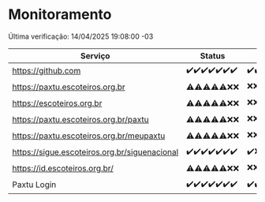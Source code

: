 # Monitoramento

Última verificação: 14/04/2025 19:08:00 -03

|Serviço|Status|Últimas 24h|
|---|---|---|
|https://github.com|<span title="2025-04-07: OK=23">✔️</span><span title="2025-04-08: OK=23">✔️</span><span title="2025-04-09: OK=23">✔️</span><span title="2025-04-10: OK=23">✔️</span><span title="2025-04-11: OK=23">✔️</span><span title="2025-04-12: OK=23">✔️</span><span title="2025-04-13: OK=19">✔️</span>|<span title="13/04/2025 19:08:00 -03 : 200">✔️</span><span title="13/04/2025 20:09:00 -03 : 200">✔️</span><span title="13/04/2025 21:47:00 -03 : 200">✔️</span><span title="13/04/2025 23:24:00 -03 : 200">✔️</span><span title="14/04/2025 00:31:00 -03 : 200">✔️</span><span title="14/04/2025 01:11:00 -03 : 200">✔️</span><span title="14/04/2025 02:10:00 -03 : 200">✔️</span><span title="14/04/2025 03:14:00 -03 : 200">✔️</span><span title="14/04/2025 04:10:00 -03 : 200">✔️</span><span title="14/04/2025 05:13:00 -03 : 200">✔️</span><span title="14/04/2025 06:11:00 -03 : 200">✔️</span><span title="14/04/2025 07:10:00 -03 : 200">✔️</span><span title="14/04/2025 08:08:00 -03 : 200">✔️</span><span title="14/04/2025 09:17:00 -03 : 200">✔️</span><span title="14/04/2025 10:21:00 -03 : 200">✔️</span><span title="14/04/2025 11:09:00 -03 : 200">✔️</span><span title="14/04/2025 12:09:00 -03 : 200">✔️</span><span title="14/04/2025 13:11:00 -03 : 200">✔️</span><span title="14/04/2025 14:08:00 -03 : 200">✔️</span><span title="14/04/2025 15:12:00 -03 : 200">✔️</span><span title="14/04/2025 16:07:00 -03 : 200">✔️</span><span title="14/04/2025 17:10:00 -03 : 200">✔️</span><span title="14/04/2025 18:08:00 -03 : 200">✔️</span><span title="14/04/2025 19:08:00 -03 : 200">✔️</span>|
|https://paxtu.escoteiros.org.br|<span title="2025-04-07: OK=13, Falhas=10">⚠️</span><span title="2025-04-08: OK=13, Falhas=10">⚠️</span><span title="2025-04-09: OK=15, Falhas=8">⚠️</span><span title="2025-04-10: OK=19, Falhas=4">⚠️</span><span title="2025-04-11: OK=17, Falhas=6">⚠️</span><span title="2025-04-12: Falhas=23">❌</span><span title="2025-04-13: Falhas=19">❌</span>|<span title="13/04/2025 19:08:00 -03 : 403">❌</span><span title="13/04/2025 20:09:00 -03 : 403">❌</span><span title="13/04/2025 21:47:00 -03 : 403">❌</span><span title="13/04/2025 23:24:00 -03 : 403">❌</span><span title="14/04/2025 00:31:00 -03 : 403">❌</span><span title="14/04/2025 01:11:00 -03 : 403">❌</span><span title="14/04/2025 02:10:00 -03 : 403">❌</span><span title="14/04/2025 03:14:00 -03 : 403">❌</span><span title="14/04/2025 04:10:00 -03 : 403">❌</span><span title="14/04/2025 05:13:00 -03 : 403">❌</span><span title="14/04/2025 06:11:00 -03 : 403">❌</span><span title="14/04/2025 07:10:00 -03 : 403">❌</span><span title="14/04/2025 08:08:00 -03 : 403">❌</span><span title="14/04/2025 09:17:00 -03 : 403">❌</span><span title="14/04/2025 10:21:00 -03 : 403">❌</span><span title="14/04/2025 11:09:00 -03 : 403">❌</span><span title="14/04/2025 12:09:00 -03 : 403">❌</span><span title="14/04/2025 13:11:00 -03 : 403">❌</span><span title="14/04/2025 14:08:00 -03 : 403">❌</span><span title="14/04/2025 15:12:00 -03 : 200">✔️</span><span title="14/04/2025 16:07:00 -03 : 200">✔️</span><span title="14/04/2025 17:10:00 -03 : 403">❌</span><span title="14/04/2025 18:08:00 -03 : 200">✔️</span><span title="14/04/2025 19:08:00 -03 : 200">✔️</span>|
|https://escoteiros.org.br|<span title="2025-04-07: OK=1, Falhas=22">⚠️</span><span title="2025-04-08: OK=4, Falhas=19">⚠️</span><span title="2025-04-09: OK=6, Falhas=17">⚠️</span><span title="2025-04-10: OK=15, Falhas=8">⚠️</span><span title="2025-04-11: OK=17, Falhas=6">⚠️</span><span title="2025-04-12: Falhas=23">❌</span><span title="2025-04-13: Falhas=19">❌</span>|<span title="13/04/2025 19:08:00 -03 : 403">❌</span><span title="13/04/2025 20:09:00 -03 : 403">❌</span><span title="13/04/2025 21:47:00 -03 : 403">❌</span><span title="13/04/2025 23:24:00 -03 : 403">❌</span><span title="14/04/2025 00:31:00 -03 : 403">❌</span><span title="14/04/2025 01:11:00 -03 : 403">❌</span><span title="14/04/2025 02:10:00 -03 : 403">❌</span><span title="14/04/2025 03:14:00 -03 : 403">❌</span><span title="14/04/2025 04:10:00 -03 : 403">❌</span><span title="14/04/2025 05:13:00 -03 : 403">❌</span><span title="14/04/2025 06:11:00 -03 : 403">❌</span><span title="14/04/2025 07:10:00 -03 : 403">❌</span><span title="14/04/2025 08:08:00 -03 : 403">❌</span><span title="14/04/2025 09:17:00 -03 : 403">❌</span><span title="14/04/2025 10:21:00 -03 : 403">❌</span><span title="14/04/2025 11:09:00 -03 : 403">❌</span><span title="14/04/2025 12:09:00 -03 : 403">❌</span><span title="14/04/2025 13:11:00 -03 : 403">❌</span><span title="14/04/2025 14:08:00 -03 : 403">❌</span><span title="14/04/2025 15:12:00 -03 : 403">❌</span><span title="14/04/2025 16:07:00 -03 : 403">❌</span><span title="14/04/2025 17:10:00 -03 : 403">❌</span><span title="14/04/2025 18:08:00 -03 : 200">✔️</span><span title="14/04/2025 19:08:00 -03 : 200">✔️</span>|
|https://paxtu.escoteiros.org.br/paxtu|<span title="2025-04-07: OK=7, Falhas=16">⚠️</span><span title="2025-04-08: OK=6, Falhas=17">⚠️</span><span title="2025-04-09: OK=6, Falhas=17">⚠️</span><span title="2025-04-10: OK=18, Falhas=5">⚠️</span><span title="2025-04-11: OK=18, Falhas=5">⚠️</span><span title="2025-04-12: Falhas=23">❌</span><span title="2025-04-13: Falhas=19">❌</span>|<span title="13/04/2025 19:08:00 -03 : 403">❌</span><span title="13/04/2025 20:09:00 -03 : 403">❌</span><span title="13/04/2025 21:47:00 -03 : 403">❌</span><span title="13/04/2025 23:24:00 -03 : 403">❌</span><span title="14/04/2025 00:31:00 -03 : 200">✔️</span><span title="14/04/2025 01:11:00 -03 : 403">❌</span><span title="14/04/2025 02:10:00 -03 : 403">❌</span><span title="14/04/2025 03:14:00 -03 : 403">❌</span><span title="14/04/2025 04:10:00 -03 : 403">❌</span><span title="14/04/2025 05:13:00 -03 : 403">❌</span><span title="14/04/2025 06:11:00 -03 : 403">❌</span><span title="14/04/2025 07:10:00 -03 : 403">❌</span><span title="14/04/2025 08:08:00 -03 : 403">❌</span><span title="14/04/2025 09:17:00 -03 : 403">❌</span><span title="14/04/2025 10:21:00 -03 : 403">❌</span><span title="14/04/2025 11:09:00 -03 : 403">❌</span><span title="14/04/2025 12:09:00 -03 : 403">❌</span><span title="14/04/2025 13:11:00 -03 : 403">❌</span><span title="14/04/2025 14:08:00 -03 : 403">❌</span><span title="14/04/2025 15:12:00 -03 : 200">✔️</span><span title="14/04/2025 16:07:00 -03 : 200">✔️</span><span title="14/04/2025 17:10:00 -03 : 200">✔️</span><span title="14/04/2025 18:08:00 -03 : 200">✔️</span><span title="14/04/2025 19:08:00 -03 : 200">✔️</span>|
|https://paxtu.escoteiros.org.br/meupaxtu|<span title="2025-04-07: OK=11, Falhas=12">⚠️</span><span title="2025-04-08: OK=9, Falhas=14">⚠️</span><span title="2025-04-09: OK=7, Falhas=16">⚠️</span><span title="2025-04-10: OK=15, Falhas=8">⚠️</span><span title="2025-04-11: OK=17, Falhas=6">⚠️</span><span title="2025-04-12: Falhas=23">❌</span><span title="2025-04-13: Falhas=19">❌</span>|<span title="13/04/2025 19:08:00 -03 : 403">❌</span><span title="13/04/2025 20:09:00 -03 : 403">❌</span><span title="13/04/2025 21:47:00 -03 : 403">❌</span><span title="13/04/2025 23:24:00 -03 : 403">❌</span><span title="14/04/2025 00:31:00 -03 : 403">❌</span><span title="14/04/2025 01:11:00 -03 : 403">❌</span><span title="14/04/2025 02:10:00 -03 : 403">❌</span><span title="14/04/2025 03:14:00 -03 : 403">❌</span><span title="14/04/2025 04:10:00 -03 : 403">❌</span><span title="14/04/2025 05:13:00 -03 : 403">❌</span><span title="14/04/2025 06:11:00 -03 : 403">❌</span><span title="14/04/2025 07:10:00 -03 : 403">❌</span><span title="14/04/2025 08:08:00 -03 : 403">❌</span><span title="14/04/2025 09:17:00 -03 : 403">❌</span><span title="14/04/2025 10:21:00 -03 : 403">❌</span><span title="14/04/2025 11:09:00 -03 : 403">❌</span><span title="14/04/2025 12:09:00 -03 : 403">❌</span><span title="14/04/2025 13:11:00 -03 : 403">❌</span><span title="14/04/2025 14:08:00 -03 : 403">❌</span><span title="14/04/2025 15:12:00 -03 : 200">✔️</span><span title="14/04/2025 16:07:00 -03 : 403">❌</span><span title="14/04/2025 17:10:00 -03 : 200">✔️</span><span title="14/04/2025 18:08:00 -03 : 200">✔️</span><span title="14/04/2025 19:08:00 -03 : 200">✔️</span>|
|https://sigue.escoteiros.org.br/siguenacional|<span title="2025-04-07: OK=23">✔️</span><span title="2025-04-08: OK=23">✔️</span><span title="2025-04-09: OK=23">✔️</span><span title="2025-04-10: OK=23">✔️</span><span title="2025-04-11: OK=23">✔️</span><span title="2025-04-12: OK=23">✔️</span><span title="2025-04-13: OK=19">✔️</span>|<span title="13/04/2025 19:08:00 -03 : 200">✔️</span><span title="13/04/2025 20:09:00 -03 : 0">❌</span><span title="13/04/2025 21:47:00 -03 : 200">✔️</span><span title="13/04/2025 23:24:00 -03 : 200">✔️</span><span title="14/04/2025 00:31:00 -03 : 200">✔️</span><span title="14/04/2025 01:11:00 -03 : 200">✔️</span><span title="14/04/2025 02:10:00 -03 : 200">✔️</span><span title="14/04/2025 03:14:00 -03 : 200">✔️</span><span title="14/04/2025 04:10:00 -03 : 200">✔️</span><span title="14/04/2025 05:13:00 -03 : 200">✔️</span><span title="14/04/2025 06:11:00 -03 : 200">✔️</span><span title="14/04/2025 07:10:00 -03 : 200">✔️</span><span title="14/04/2025 08:08:00 -03 : 200">✔️</span><span title="14/04/2025 09:17:00 -03 : 200">✔️</span><span title="14/04/2025 10:21:00 -03 : 0">❌</span><span title="14/04/2025 11:09:00 -03 : 200">✔️</span><span title="14/04/2025 12:09:00 -03 : 200">✔️</span><span title="14/04/2025 13:11:00 -03 : 200">✔️</span><span title="14/04/2025 14:08:00 -03 : 200">✔️</span><span title="14/04/2025 15:12:00 -03 : 200">✔️</span><span title="14/04/2025 16:07:00 -03 : 200">✔️</span><span title="14/04/2025 17:10:00 -03 : 200">✔️</span><span title="14/04/2025 18:08:00 -03 : 200">✔️</span><span title="14/04/2025 19:08:00 -03 : 200">✔️</span>|
|https://id.escoteiros.org.br/|<span title="2025-04-07: OK=12, Falhas=11">⚠️</span><span title="2025-04-08: OK=15, Falhas=8">⚠️</span><span title="2025-04-09: OK=11, Falhas=12">⚠️</span><span title="2025-04-10: OK=18, Falhas=5">⚠️</span><span title="2025-04-11: OK=18, Falhas=5">⚠️</span><span title="2025-04-12: Falhas=23">❌</span><span title="2025-04-13: Falhas=19">❌</span>|<span title="13/04/2025 19:08:00 -03 : 403">❌</span><span title="13/04/2025 20:09:00 -03 : 403">❌</span><span title="13/04/2025 21:47:00 -03 : 403">❌</span><span title="13/04/2025 23:24:00 -03 : 403">❌</span><span title="14/04/2025 00:31:00 -03 : 403">❌</span><span title="14/04/2025 01:11:00 -03 : 403">❌</span><span title="14/04/2025 02:10:00 -03 : 403">❌</span><span title="14/04/2025 03:14:00 -03 : 403">❌</span><span title="14/04/2025 04:10:00 -03 : 403">❌</span><span title="14/04/2025 05:13:00 -03 : 403">❌</span><span title="14/04/2025 06:11:00 -03 : 403">❌</span><span title="14/04/2025 07:10:00 -03 : 403">❌</span><span title="14/04/2025 08:08:00 -03 : 403">❌</span><span title="14/04/2025 09:17:00 -03 : 403">❌</span><span title="14/04/2025 10:21:00 -03 : 403">❌</span><span title="14/04/2025 11:09:00 -03 : 403">❌</span><span title="14/04/2025 12:09:00 -03 : 403">❌</span><span title="14/04/2025 13:11:00 -03 : 403">❌</span><span title="14/04/2025 14:08:00 -03 : 403">❌</span><span title="14/04/2025 15:12:00 -03 : 403">❌</span><span title="14/04/2025 16:07:00 -03 : 403">❌</span><span title="14/04/2025 17:10:00 -03 : 403">❌</span><span title="14/04/2025 18:08:00 -03 : 200">✔️</span><span title="14/04/2025 19:08:00 -03 : 200">✔️</span>|
|Paxtu Login|<span title="2025-04-07: OK=23">✔️</span><span title="2025-04-08: OK=23">✔️</span><span title="2025-04-09: OK=23">✔️</span><span title="2025-04-10: OK=23">✔️</span><span title="2025-04-11: OK=23">✔️</span><span title="2025-04-12: OK=23">✔️</span><span title="2025-04-13: OK=19">✔️</span>|<span title="13/04/2025 19:08:00 -03 : 200">✔️</span><span title="13/04/2025 20:09:00 -03 : 200">✔️</span><span title="13/04/2025 21:47:00 -03 : 200">✔️</span><span title="13/04/2025 23:24:00 -03 : 200">✔️</span><span title="14/04/2025 00:31:00 -03 : 200">✔️</span><span title="14/04/2025 01:11:00 -03 : 200">✔️</span><span title="14/04/2025 02:10:00 -03 : 200">✔️</span><span title="14/04/2025 03:14:00 -03 : 200">✔️</span><span title="14/04/2025 04:10:00 -03 : 200">✔️</span><span title="14/04/2025 05:13:00 -03 : 200">✔️</span><span title="14/04/2025 06:11:00 -03 : 200">✔️</span><span title="14/04/2025 07:10:00 -03 : 200">✔️</span><span title="14/04/2025 08:08:00 -03 : 200">✔️</span><span title="14/04/2025 09:17:00 -03 : 200">✔️</span><span title="14/04/2025 10:21:00 -03 : 504">❌</span><span title="14/04/2025 11:09:00 -03 : 200">✔️</span><span title="14/04/2025 12:09:00 -03 : 200">✔️</span><span title="14/04/2025 13:11:00 -03 : 200">✔️</span><span title="14/04/2025 14:08:00 -03 : 200">✔️</span><span title="14/04/2025 15:12:00 -03 : 200">✔️</span><span title="14/04/2025 16:07:00 -03 : 200">✔️</span><span title="14/04/2025 17:10:00 -03 : 200">✔️</span><span title="14/04/2025 18:08:00 -03 : 200">✔️</span><span title="14/04/2025 19:08:00 -03 : 200">✔️</span>|
